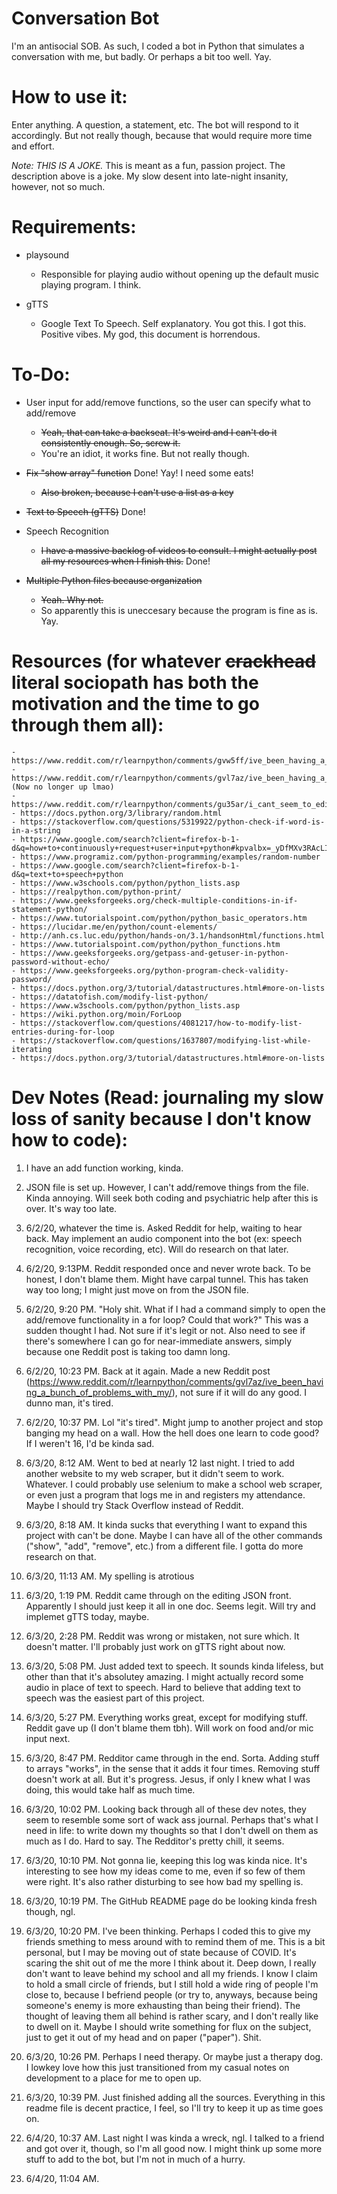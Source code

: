 # Conversation Bot
I'm an antisocial SOB. As such, I coded a bot in Python that simulates a conversation with me, but badly. Or perhaps a bit too well. Yay.

# How to use it:
Enter anything. A question, a statement, etc. The bot will respond to it accordingly. But not really though, because that would require more time and effort.

*Note: THIS IS A JOKE.*
This is meant as a fun, passion project. The description above is a joke. My slow desent into late-night insanity, however, not so much.

# Requirements:
- playsound
    - Responsible for playing audio without opening up the default music playing program. I think.

- gTTS
  - Google Text To Speech. Self explanatory. You got this. I got this. Positive vibes. My god, this document is horrendous.

# To-Do:
- User input for add/remove functions, so the user can specify what to add/remove
    - ~~Yeah, that can take a backseat. It's weird and I can't do it consistently enough. So, screw it.~~ 
    - You're an idiot, it works fine. But not really though.

- ~~Fix "show array" function~~ Done! Yay! I need some eats!
    - ~~Also broken, because I can't use a list as a key~~

- ~~Text to Speech (gTTS)~~ Done!
- Speech Recognition
    - ~~I have a massive backlog of videos to consult. I might actually post all my resources when I finish this.~~ Done! 

- ~~Multiple Python files because organization~~
     - ~~Yeah. Why not.~~
    - So apparently this is uneccesary because the program is fine as is. Yay.

# Resources (for whatever ~~crackhead~~ literal sociopath has both the motivation and the time to go through them all):

    - https://www.reddit.com/r/learnpython/comments/gvw5ff/ive_been_having_a_lot_of_problems_with_my_code/fsru9j8/
    - https://www.reddit.com/r/learnpython/comments/gvl7az/ive_been_having_a_bunch_of_problems_with_my/ (Now no longer up lmao)
    -  https://www.reddit.com/r/learnpython/comments/gu35ar/i_cant_seem_to_edit_a_list_from_within_a_for/
    - https://docs.python.org/3/library/random.html
    - https://stackoverflow.com/questions/5319922/python-check-if-word-is-in-a-string
    - https://www.google.com/search?client=firefox-b-1-d&q=how+to+continuously+request+user+input+python#kpvalbx=_yDfMXv3RAcLI_QaX1KVg33
    - https://www.programiz.com/python-programming/examples/random-number
    - https://www.google.com/search?client=firefox-b-1-d&q=text+to+speech+python
    - https://www.w3schools.com/python/python_lists.asp
    - https://realpython.com/python-print/
    - https://www.geeksforgeeks.org/check-multiple-conditions-in-if-statement-python/
    - https://www.tutorialspoint.com/python/python_basic_operators.htm
    - https://lucidar.me/en/python/count-elements/
    - http://anh.cs.luc.edu/python/hands-on/3.1/handsonHtml/functions.html
    - https://www.tutorialspoint.com/python/python_functions.htm
    - https://www.geeksforgeeks.org/getpass-and-getuser-in-python-password-without-echo/
    - https://www.geeksforgeeks.org/python-program-check-validity-password/
    - https://docs.python.org/3/tutorial/datastructures.html#more-on-lists
    - https://datatofish.com/modify-list-python/
    - https://www.w3schools.com/python/python_lists.asp
    - https://wiki.python.org/moin/ForLoop
    - https://stackoverflow.com/questions/4081217/how-to-modify-list-entries-during-for-loop
    - https://stackoverflow.com/questions/1637807/modifying-list-while-iterating
    - https://docs.python.org/3/tutorial/datastructures.html#more-on-lists

# Dev Notes (Read: journaling my slow loss of sanity because I don't know how to code):
1. I have an add function working, kinda.

2. JSON file is set up. However, I can't add/remove things from the file. Kinda annoying. Will seek both coding and psychiatric help after this is over. It's way too late.

3. 6/2/20, whatever the time is. Asked Reddit for help, waiting to hear back. May implement an audio component into the bot (ex: speech recognition, voice recording, etc). Will do research on that later.

4. 6/2/20, 9:13PM. Reddit responded once and never wrote back. To be honest, I don't blame them. Might have carpal tunnel. This has taken way too long; I might just move on from the JSON file.

5. 6/2/20, 9:20 PM. "Holy shit. What if I had a command simply to open the add/remove functionality in a for loop? Could that work?" This was a sudden thought I had. Not sure if it's legit or not. Also need to see if there's somewhere I can go for near-immediate answers, simply because one Reddit post is taking too damn long.

6. 6/2/20, 10:23 PM. Back at it again. Made a new Reddit post (https://www.reddit.com/r/learnpython/comments/gvl7az/ive_been_having_a_bunch_of_problems_with_my/), not sure if it will do any good. I dunno man, it's tired.

7. 6/2/20, 10:37 PM. Lol "it's tired". Might jump to another project and stop banging my head on a wall. How the hell does one learn to code good? If I weren't 16, I'd be kinda sad.

8. 6/3/20, 8:12 AM. Went to bed at nearly 12 last night. I tried to add another website to my web scraper, but it didn't seem to work. Whatever. I could probably use selenium to make a school web scraper, or even just a program that logs me in and registers my attendance. Maybe I should try Stack Overflow instead of Reddit.

9. 6/3/20, 8:18 AM. It kinda sucks that everything I want to expand this project with can't be done. Maybe I can have all of the other commands ("show", "add", "remove", etc.) from a different file. I gotta do more research on that.

10. 6/3/20, 11:13 AM. My spelling is atrotious

11. 6/3/20, 1:19 PM. Reddit came through on the editing JSON front. Apparently I should just keep it all in one doc. Seems legit. Will try and implemet gTTS today, maybe.

12. 6/3/20, 2:28 PM. Reddit was wrong or mistaken, not sure which. It doesn't matter. I'll probably just work on gTTS right about now.

13. 6/3/20, 5:08 PM. Just added text to speech. It sounds kinda lifeless, but other than that it's absolutey amazing. I might actually record some audio in place of text to speech. Hard to believe that adding text to speech was the easiest part of this project.

14. 6/3/20, 5:27 PM. Everything works great, except for modifying stuff. Reddit gave up (I don't blame them tbh). Will work on food and/or mic input next.

15. 6/3/20, 8:47 PM. Redditor came through in the end. Sorta. Adding stuff to arrays "works", in the sense that it adds it four times. Removing stuff doesn't work at all. But it's progress. Jesus, if only I knew what I was doing, this would take half as much time.

16. 6/3/20, 10:02 PM. Looking back through all of these dev notes, they seem to resemble some sort of wack ass journal. Perhaps that's what I need in life: to write down my thoughts so that I don't dwell on them as much as I do. Hard to say. The Redditor's pretty chill, it seems.

17. 6/3/20, 10:10 PM. Not gonna lie, keeping this log was kinda nice. It's interesting to see how my ideas come to me, even if so few of them were right. It's also rather disturbing to see how bad my spelling is. 

18. 6/3/20, 10:19 PM. The GitHub README page do be looking kinda fresh though, ngl.

19. 6/3/20, 10:20 PM. I've been thinking. Perhaps I coded this to give my friends smething to mess around with to remind them of me. This is a bit personal, but I may be moving out of state because of COVID. It's scaring the shit out of me the more I think about it. Deep down, I really don't want to leave behind my school and all my friends. I know I claim to hold a small circle of friends, but I still hold a wide ring of people I'm close to, because I befriend people (or try to, anyways, because being someone's enemy is more exhausting than being their friend). The thought of leaving them all behind is rather scary, and I don't really like to dwell on it. Maybe I should write something for flux on the subject, just to get it out of my head and on paper ("paper"). Shit.

20. 6/3/20, 10:26 PM. Perhaps I need therapy. Or maybe just a therapy dog. I lowkey love how this just transitioned from my casual notes on development to a place for me to open up.

21. 6/3/20, 10:39 PM. Just finished adding all the sources. Everything in this readme file is decent practice, I feel, so I'll try to keep it up as time goes on.

22. 6/4/20, 10:37 AM. Last night I was kinda a wreck, ngl. I talked to a friend and got over it, though, so I'm all good now. I might think up some more stuff to add to the bot, but I'm not in much of a hurry.

23. 6/4/20, 11:04 AM. 